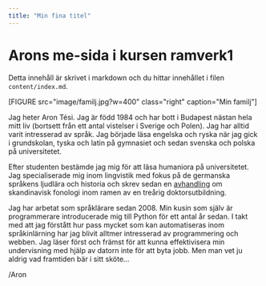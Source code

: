 ```yaml
---
title: "Min fina titel"
---
```

Arons me-sida i kursen ramverk1
=========================

Detta innehåll är skrivet i markdown och du hittar innehållet i filen `content/index.md`.

[FIGURE src="image/familj.jpg?w=400" class="right" caption="Min familj"]

Jag heter Aron Tési. Jag är född 1984 och har bott i Budapest nästan hela mitt liv (bortsett från ett antal vistelser i Sverige och Polen). Jag har alltid varit intresserad av språk. Jag började läsa engelska och ryska när jag gick i grundskolan, tyska och latin på gymnasiet och sedan svenska och polska på universitetet.

Efter studenten bestämde jag mig för att läsa humaniora på universitetet. Jag specialiserade mig inom lingvistik med fokus på de germanska språkens ljudlära och historia och skrev sedan en [avhandling](https://edit.elte.hu/xmlui/bitstream/handle/10831/32907/dissz_Tesi_Aron_nyelvtud.pdf?sequence=1&isAllowed=y) om skandinavisk fonologi inom ramen av en treårig doktorsutbildning.

Jag har arbetat som språklärare sedan 2008. Min kusin som själv är programmerare introducerade mig till Python för ett antal år sedan. I takt med att jag förstått hur pass mycket som kan automatiseras inom språkinlärning har jag blivit alltmer intresserad av programmering och webben. Jag läser först och främst för att kunna effektivisera min undervisning med hjälp av datorn inte för att byta jobb. Men man vet ju aldrig vad framtiden bär i sitt sköte…



/Aron

